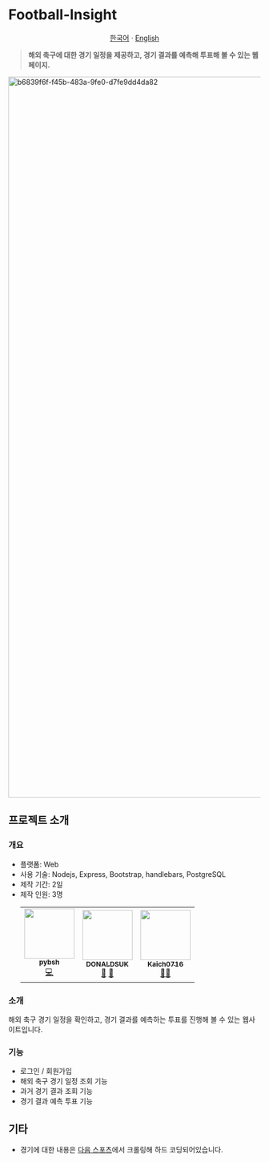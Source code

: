 # Football-Insight

<p align="center"><a href="https://github.com/pybsh/football-insight/blob/main/README.md">한국어</a> · <a href="https://github.com/pybsh/football-insight/blob/main/README.en_US.md">English</a></p>

> <b>해외 축구에 대한 경기 일정을 제공하고, 경기 결과를 예측해 투표해 볼 수 있는 웹페이지.</b>

<img width="1440"  alt="b6839f6f-f45b-483a-9fe0-d7fe9dd4da82" src="https://github.com/user-attachments/assets/e73e34bf-34cc-4dfc-b46c-3f263da7c2d7" />

## 프로젝트 소개

### 개요
- 플랫폼: Web
- 사용 기술: Nodejs, Express, Bootstrap, handlebars, PostgreSQL
- 제작 기간: 2일
- 제작 인원: 3명
  <table>
    <tr>
      <td align="center">
        <a href="https://github.com/pybsh">
          <img src="https://avatars.githubusercontent.com/u/59782214?v=4?s=100" width="100px;" alt=""/><br /><sub><b>pybsh</b></sub></a><br />
        <a href="#" title="코드 작성">💻</a>
      </td>
      <td align="center">
        <a href="https://github.com/DONALDSUK">
          <img src="https://avatars.githubusercontent.com/u/166128700?v=4?s=100" width="100px;" alt=""/><br /><sub><b>DONALDSUK</b></sub></a><br />
        <a href="#" title="팀장">👑</a> <a href="#" title="기획">📝</a>
      </td>
      <td align="center">
        <a href="https://github.com/kaich0716">
          <img src="https://avatars.githubusercontent.com/u/166136500?v=4?s=100" width="100px;" alt=""/><br /><sub><b>Kaich0716</b></sub></a><br />
        <a href="#" title="기획">📝</a><a href="#" title="UX/UI 디자인">🎨</a>
      </td>
    </tr>
  </table>

### 소개
해외 축구 경기 일정을 확인하고, 경기 결과를 예측하는 투표를 진행해 볼 수 있는 웹사이트입니다.<br/>

### 기능
- 로그인 / 회원가입
- 해외 축구 경기 일정 조회 기능
- 과거 경기 결과 조회 기능
- 경기 결과 예측 투표 기능

## 기타
- 경기에 대한 내용은 [다음 스포츠](https://sports.daum.net/)에서 크롤링해 하드 코딩되어있습니다.
